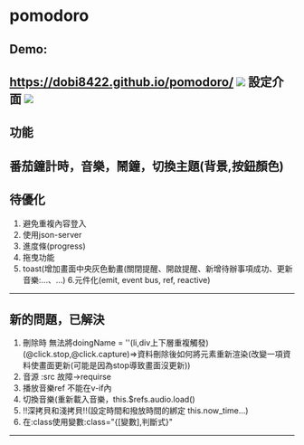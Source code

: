 # pomodoro
## Demo:
https://dobi8422.github.io/pomodoro/
![](https://i.postimg.cc/FFTvBCrJ/image.png)
設定介面
![](https://i.postimg.cc/T2WWY0mH/3.png)
---
## 功能
番茄鐘計時，音樂，鬧鐘，切換主題(背景,按鈕顏色)
---
## 待優化
1. 避免重複內容登入
2. 使用json-server
3. 進度條(progress)
4. 拖曳功能
5. toast(增加畫面中央灰色動畫(關閉提醒、開啟提醒、新增待辦事項成功、更新音樂:...、...)
6.元件化(emit, event bus, ref, reactive)
---
## 新的問題，已解決
1. 刪除時 無法將doingName = ''(li,div上下層重複觸發)(@click.stop,@click.capture)=>資料刪除後如何將元素重新渲染(改變一項資料使畫面更新(可能是因為stop導致畫面沒更新))
2. 音源 :src 故障->requirse
3. 播放音樂ref 不能在v-if內
4. 切換音樂(重新載入音樂，this.$refs.audio.load()
5. !!深拷貝和淺拷貝!!(設定時間和撥放時間的綁定 this.now_time...)
6. 在:class使用變數:class="{[變數],判斷式}"
---